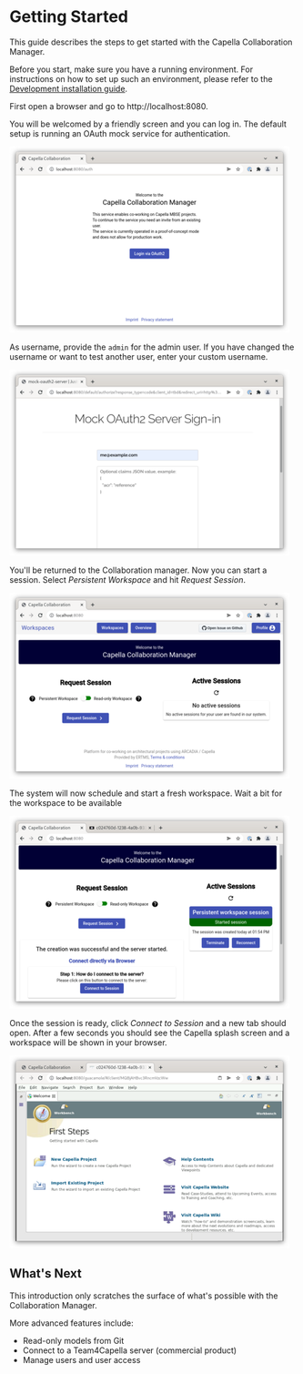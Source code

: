 <!--
 ~ SPDX-FileCopyrightText: Copyright DB InfraGO AG and contributors
 ~ SPDX-License-Identifier: Apache-2.0
 -->

# Getting Started

This guide describes the steps to get started with the Capella Collaboration
Manager.

Before you start, make sure you have a running environment. For instructions on
how to set up such an environment, please refer to the
[Development installation guide](../index.md).

First open a browser and go to http://localhost:8080.

You will be welcomed by a friendly screen and you can log in. The default setup
is running an OAuth mock service for authentication.

![Welcome screen](img/collab-step-1.png)

As username, provide the `admin` for the admin user. If you have changed the
username or want to test another user, enter your custom username.

![OAuth mock](img/collab-step-2.png)

You'll be returned to the Collaboration manager. Now you can start a session.
Select _Persistent Workspace_ and hit _Request Session_.

![Logged in](img/collab-step-3.png)

The system will now schedule and start a fresh workspace. Wait a bit for the
workspace to be available

![Starting a session](img/collab-step-4.png)

Once the session is ready, click _Connect to Session_ and a new tab should
open. After a few seconds you should see the Capella splash screen and a
workspace will be shown in your browser.

![Capella welcome screen](img/collab-step-5.png)

## What's Next

This introduction only scratches the surface of what's possible with the
Collaboration Manager.

More advanced features include:

- Read-only models from Git
- Connect to a Team4Capella server (commercial product)
- Manage users and user access

